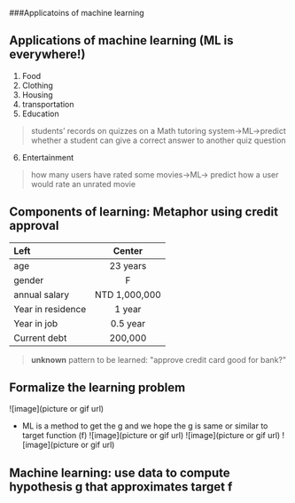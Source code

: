 ###Applicatoins of machine learning
## Applications of machine learning (ML is everywhere!)
1. Food
2. Clothing
3. Housing
4. transportation
5. Education
> students’ records on quizzes on a Math tutoring system->ML->predict whether a student can give a correct answer to
another quiz question
6. Entertainment
> how many users have rated some movies->ML-> predict how a user would rate an unrated movie
## Components of learning: Metaphor using credit approval
|Left |Center|
|:-----|:----:|
|age |23 years |
|gender |F |
|annual salary |NTD 1,000,000 |
|Year in residence|1 year |
|Year in job|0.5 year |
|Current debt|200,000 |
> __unknown__ pattern to be learned: "approve credit card good for bank?"
## Formalize the learning problem
![image](picture or gif url)
* ML is a method to get the g and we hope the g is same or similar to target function (f)
![image](picture or gif url)
![image](picture or gif url)
![image](picture or gif url)

## __Machine learning__: use data to __compute hypothesis g__ that __approximates target f__
